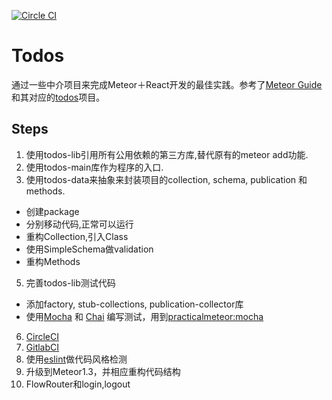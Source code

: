 [![Circle CI](https://circleci.com/gh/wmzhai/todos.svg?style=svg)](https://circleci.com/gh/wmzhai/todos)

# Todos

通过一些中介项目来完成Meteor＋React开发的最佳实践。参考了[Meteor Guide](http://guide.meteor.com/)和其对应的[todos](https://github.com/meteor/todos)项目。

## Steps

1. 使用todos-lib引用所有公用依赖的第三方库,替代原有的meteor add功能.
2. 使用todos-main库作为程序的入口.
3. 使用todos-data来抽象来封装项目的collection, schema, publication 和 methods.
  * 创建package
  * 分别移动代码,正常可以运行
  * 重构Collection,引入Class
  * 使用SimpleSchema做validation
  * 重构Methods
5. 完善todos-lib测试代码
  * 添加factory, stub-collections, publication-collector库
  * 使用[Mocha](http://mochajs.org/) 和 [Chai](http://chaijs.com/) 编写测试，用到[practicalmeteor:mocha](https://atmospherejs.com/practicalmeteor/mocha)
6. [CircleCI](https://circleci.com)
7. [GitlabCI]()
8. 使用[eslint](http://csspod.com/getting-started-with-eslint/)做代码风格检测
9. 升级到Meteor1.3，并相应重构代码结构
10. FlowRouter和login,logout
